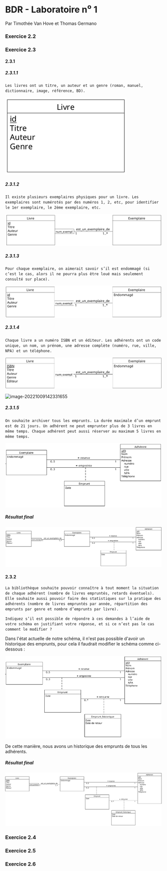 # BDR - Laboratoire n⁰ 1

Par Timothée Van Hove et Thomas Germano

### Exercice 2.2

### Exercice 2.3

#### 2.3.1

##### 2.3.1.1

`Les livres ont un titre, un auteur et un genre (roman, manuel, dictionnaire, image, référence, BD).`

![image-20221009152302889](./media/image-20221009152302889.png)

##### 2.3.1.2

`Il existe plusieurs exemplaires physiques pour un livre. Les exemplaires sont numérotés par des numéros 1, 2, etc, pour identifier le 1er exemplaire, le 2ème exemplaire, etc.`

![image-20221009152346618](./media/image-20221009152346618.png)

##### 2.3.1.3

`Pour chaque exemplaire, on aimerait savoir s’il est endommagé (si c’est le cas, alors il ne pourra plus être loué mais seulement consulté sur place).`

![image-20221009152412081](./media/image-20221009152412081.png)

##### 2.3.1.4

`Chaque livre a un numéro ISBN et un éditeur. Les adhérents ont un code unique, un nom, un prénom, une adresse complète (numéro, rue, ville, NPA) et un téléphone.`

![image-20221009152449929](./media/image-20221009152449929.png)

![image-20221009142331655](/home/thoger/Nextcloud/Notes/media/image-20221009142331655.png)

##### 2.3.1.5

`On souhaite archiver tous les emprunts. La durée maximale d’un emprunt est de 21 jours. Un adhérent ne peut emprunter plus de 3 livres en même temps. Chaque adhérent peut aussi réserver au maximum 5 livres en même temps.`

![image-20221009152616723](./media/image-20221009152616723.png)

##### Résultat final

![image-20221009153026946](./media/image-20221009153026946.png)

#### 2.3.2

`La bibliothèque souhaite pouvoir connaître à tout moment la situation de chaque adhérent (nombre de livres empruntés, retards éventuels). Elle souhaite aussi pouvoir faire des statistiques sur la pratique des adhérents (nombre de livres empruntés par année, répartition des emprunts par genre et nombre d’emprunts par livre).`

`Indiquez s’il est possible de répondre à ces demandes à l’aide de votre schéma en justifiant votre réponse, et si ce n’est pas le cas comment le modifier ?`

Dans l'état actuelle de notre schéma, il n'est pas possible d'avoir un historique des emprunts, pour cela il faudrait modifier le schéma comme ci-dessous :

![image-20221009153623815](./media/image-20221009153623815.png)

De cette manière, nous avons un historique des emprunts de tous les adhérents.

##### Résultat final



![image-20221009153722132](./media/image-20221009153722132.png)

### Exercice 2.4

### Exercice 2.5

### Exercice 2.6